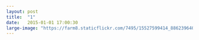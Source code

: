```yaml
---
layout: post
title:  "1"
date:   2015-01-01 17:00:30
large-image: "https://farm8.staticflickr.com/7495/15527599414_886239640a_k.jpg"
---
```

<img class="lazy" data-original="https://farm8.staticflickr.com/7495/15527599414_886239640a_k.jpg" />